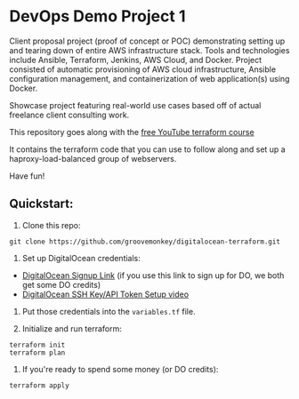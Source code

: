 # DevOps Demo Project 1
Client proposal project (proof of concept or POC) demonstrating setting  up and tearing down of entire AWS infrastructure stack. Tools and technologies include Ansible, Terraform, Jenkins, AWS Cloud, and Docker. Project consisted of automatic provisioning of AWS cloud infrastructure, Ansible configuration management, and containerization of web application(s) using Docker.<br>

Showcase project featuring real-world use cases based off of actual freelance client consulting work.

This repository goes along with the [free YouTube terraform course](https://www.youtube.com/watch?v=1JAx2npuprk&list=PLtK75qxsQaMIHQOaDd0Zl_jOuu1m3vcWO)

It contains the terraform code that you can use to follow along and set up a haproxy-load-balanced group of webservers.

Have fun!


## Quickstart:

1. Clone this repo:

`git clone https://github.com/groovemonkey/digitalocean-terraform.git`

1. Set up DigitalOcean credentials:

- [DigitalOcean Signup Link](https://www.digitalocean.com/?refcode=0380a1db56a6) (if you use this link to sign up for DO, we both get some DO credits)
- [DigitalOcean SSH Key/API Token Setup video](https://www.youtube.com/watch?v=hAW6aXRHWdw&list=PLtK75qxsQaMIHQOaDd0Zl_jOuu1m3vcWO&index=2)

1. Put those credentials into the `variables.tf` file.

1. Initialize and run terraform:
```
terraform init
terraform plan
```

1. If you're ready to spend some money (or DO credits):

`terraform apply`
